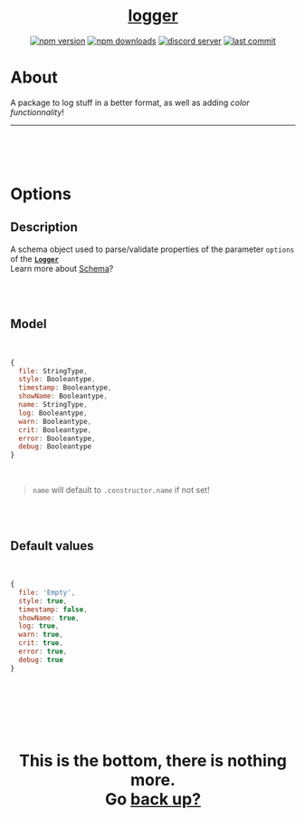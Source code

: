 <div id="top" align="center">

<h1><a href="https://github.com/ThePywon/logger">logger</a></h1>
 
[![npm version](https://img.shields.io/npm/v/@protagonists/logger)](https://npmjs.com/package/@protagonists/logger)
[![npm downloads](https://img.shields.io/npm/dt/@protagonists/logger)](https://npmjs.com/package/@protagonists/logger)
[![discord server](https://img.shields.io/discord/937758194736955443?logo=discord&logoColor=white)](https://discord.gg/cwhj3EgqGP)
[![last commit](https://img.shields.io/github/last-commit/ThePywon/logger)](https://github.com/ThePywon/logger)
 
</div>



# About

A package to log stuff in a better format, as well as adding *color functionnality*!

---

<br/><br/><br/>



# Options

## Description

A schema object used to parse/validate properties of the parameter `options` of the [**`Logger`**](https://github.com/ThePywon/logger/blob/main/documentation/Logger.md)  
Learn more about [Schema](https://github.com/ThePywon/coerce/blob/main/documentation/Schema.md)?

<br/><br/>

## Model

<br/>

```js
{
  file: StringType,
  style: Booleantype,
  timestamp: Booleantype,
  showName: Booleantype,
  name: StringType,
  log: Booleantype,
  warn: Booleantype,
  crit: Booleantype,
  error: Booleantype,
  debug: Booleantype
}
```

<br/>

> `name` will default to `.constructor.name` if not set!

<br/><br/>

## Default values

<br/>

```js
{
  file: 'Empty',
  style: true,
  timestamp: false,
  showName: true,
  log: true,
  warn: true,
  crit: true,
  error: true,
  debug: true
}
```


<br/><br/><br/><br/><br/>

<h1 align="center">This is the bottom, there is nothing more.<br/>
Go <a href="#top">back up?</a></h1>
